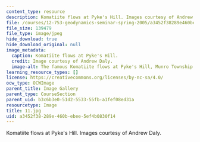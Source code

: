 ```yaml
---
content_type: resource
description: Komatiite flows at Pyke's Hill. Images courtesy of Andrew Daly.
file: /courses/12-753-geodynamics-seminar-spring-2005/a3452f38289e460bebee5ef4b0830f14_11.jpg
file_size: 139479
file_type: image/jpeg
hide_download: true
hide_download_original: null
image_metadata:
  caption: Komatiite flows at Pyke's Hill.
  credit: Image courtesy of Andrew Daly.
  image-alt: The famous Komatiite flows at Pyke's Hill, Munro Township Ontario.
learning_resource_types: []
license: https://creativecommons.org/licenses/by-nc-sa/4.0/
ocw_type: OCWImage
parent_title: Image Gallery
parent_type: CourseSection
parent_uid: b3c6b3e0-51d2-5533-55fb-a1fef08ed31a
resourcetype: Image
title: 11.jpg
uid: a3452f38-289e-460b-ebee-5ef4b0830f14
---
```

Komatiite flows at Pyke's Hill. Images courtesy of Andrew Daly.